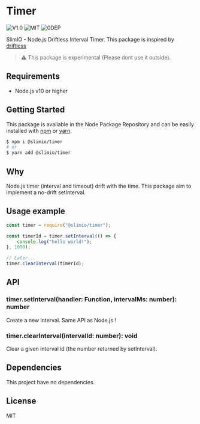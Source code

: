 # Timer
![V1.0](https://img.shields.io/badge/version-1.0.1-blue.svg)
![MIT](https://img.shields.io/github/license/mashape/apistatus.svg)
![0DEP](https://img.shields.io/badge/Dependencies-0-yellow.svg)

SlimIO - Node.js Driftless Interval Timer. This package is inspired by [driftless](https://github.com/dbkaplun/driftless)

> ⚠️ This package is experimental (Please dont use it outside).

## Requirements
- Node.js v10 or higher

## Getting Started

This package is available in the Node Package Repository and can be easily installed with [npm](https://docs.npmjs.com/getting-started/what-is-npm) or [yarn](https://yarnpkg.com).

```bash
$ npm i @slimio/timer
# or
$ yarn add @slimio/timer
```

## Why

Node.js timer (interval and timeout) drift with the time. This package aim to implement a no-drift setInterval.

## Usage example

```js
const timer = require("@slimio/timer");

const timerId = timer.setInterval(() => {
    console.log("hello world!");
}, 1000);

// Later...
timer.clearInterval(timerId);
```

## API

### timer.setInterval(handler: Function, intervalMs: number): number
Create a new interval. Same API as Node.js !

### timer.clearInterval(intervalId: number): void
Clear a given interval id (the number returned by setInterval).

## Dependencies
This project have no dependencies.

## License
MIT
